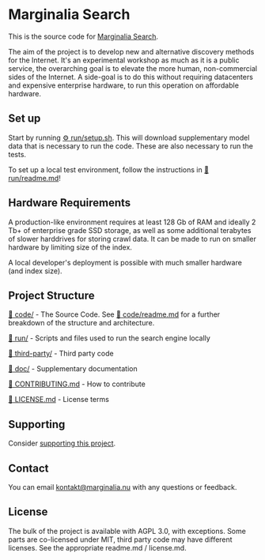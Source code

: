 # Marginalia Search

This is the source code for [Marginalia Search](https://search.marginalia.nu). 

The aim of the project is to develop new and alternative discovery methods for the Internet. 
It's an experimental workshop as much as it is a public service, the overarching goal is to
elevate the more human, non-commercial sides of the Internet. A side-goal is to do this without
requiring datacenters and expensive enterprise hardware, to run this operation on affordable hardware.

## Set up

Start by running [⚙️ run/setup.sh](run/setup.sh). This will download supplementary model data that is necessary to run the code. 
These are also necessary to run the tests. 

To set up a local test environment, follow the instructions in [📄 run/readme.md](run/readme.md)!

## Hardware Requirements

A production-like environment requires at least 128 Gb of RAM and ideally 2 Tb+ of enterprise 
grade SSD storage, as well as some additional terabytes of slower harddrives for storing crawl
data. It can be made to run on smaller hardware by limiting size of the index. 

A local developer's deployment is possible with much smaller hardware (and index size). 

## Project Structure

[📁 code/](code/) - The Source Code. See [📄 code/readme.md](code/readme.md) for a further breakdown of the structure and architecture.

[📁 run/](run/) - Scripts and files used to run the search engine locally

[📁 third-party/](third-party/) - Third party code

[📁 doc/](doc/) - Supplementary documentation

[📄 CONTRIBUTING.md](CONTRIBUTING.md) - How to contribute

[📄 LICENSE.md](LICENSE.md) - License terms

## Supporting

Consider [supporting this project](https://memex.marginalia.nu/projects/edge/supporting.gmi).

## Contact

You can email <kontakt@marginalia.nu> with any questions or feedback.

## License

The bulk of the project is available with AGPL 3.0, with exceptions. Some parts are co-licensed under MIT, 
third party code may have different licenses. See the appropriate readme.md / license.md.
